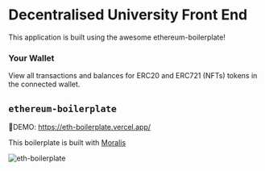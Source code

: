 # Decentralised University Front End

This application is built using the awesome ethereum-boilerplate!

### Your Wallet

View all transactions and balances for ERC20 and ERC721 (NFTs) tokens in the connected wallet.




## `ethereum-boilerplate`

🚀DEMO: https://eth-boilerplate.vercel.app/

This boilerplate is built with [Moralis](https://moralis.io?utm_source=github&utm_medium=readme&utm_campaign=ethereum-boilerplate)

![eth-boilerplate](https://user-images.githubusercontent.com/78314301/186810447-fa66cd80-5bbb-4e41-b29f-862c8cc67d43.gif)
